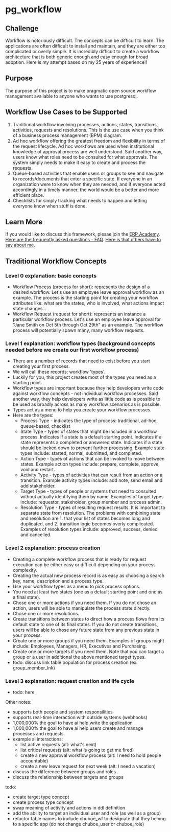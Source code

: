 # pg_workflow

## Challenge
Workflow is notoriously difficult. The concepts can be difficult to learn. The applications are often difficult to install and maintain, and they are either too complicated or overly simple. It is incredibly difficult to create a workflow architecture that is both generic enough and easy enough for broad adoption. Here is my attempt based on my 25 years of experience!!

## Purpose
The purpose of this project is to make pragmatic open source workflow management available to anyone who wants to use postgresql.

## Workflow Use Cases to be Supported
1. Traditional workflow involving processes, actions, states, transitions, activities, requests and resolutions. This is the use case when you think of a business process management (BPM) diagram.
1. Ad hoc workflow offering the greatest freedom and flexibility in terms of the request lifecycle. Ad hoc workflows are used when institutional knowledge of approval process are well understood. Said another way, users know what roles need to be consulted for what approvals. The system simply needs to make it easy to create and process the requests.
1. Queue-based activities that enable users or groups to see and navigate to records/documents that enter a specific state. If everyone in an organization were to know when they are needed, and if everyone acted accordingly in a timely manner, the world would be a better and more efficient place.
1. Checklists for simply tracking what needs to happen and letting everyone know when stuff is done.

## Learn More
If you would like to discuss this framework, plesae join the [ERP Academy](https://erp-academy.chuckboecking.com/?page_id=6). [Here are the frequently asked questions -  FAQ](https://erp-academy.chuckboecking.com/?page_id=32). [Here is that others have to say about me](https://erp-academy.chuckboecking.com/?page_id=2696).

## Traditional Workflow Concepts

### Level 0 explanation: basic concepts
- Workflow Process (process for short): represents the design of a desired workflow. Let's use an employee leave approval workflow as an example. The process is the starting point for creating your workflow attributes like: what are the states, who is involved, what actions impact state changes...
- Workflow Request (request for short): represents an instance a particular workflow process. Let's use an employee leave approval for "Jane Smith on Oct 5th through Oct 29th" as an example. The workflow process will potentially spawn many, many workflow requests.

### Level 1 explanation: workflow types (background concepts needed before we create our first workflow process)
- There are a number of records that need to exist before you start creating your first process.
- We will call these records: workflow 'types'.
- Luckily for you, this project creates most of the types you need as a starting point.
- Workflow types are important because they help developers write code against workflow concepts - not individual workflow processes. Said another way, they help developers write as little code as is possible to be used as broadly across as many workflow scenarios as is possible. 
- Types act as a menu to help you create your workflow processes.
- Here are the types:
    - Process Type - indicates the type of process: traditional, ad-hoc, queue-based, checklist
    - State Type - types of states that might be included in a workflow process. Indicates if a state is a default starting point. Indicates if a state represents a completed or answered state. Indicates if a state should be locked down to prevent further processing. Example state types include: started, normal, submitted, and completed.
    - Action Type - types of actions that can be invoked to move between states. Example action types include: prepare, complete, approve, void and restart.
    - Activity Type - types of activities that can result from an action or a transition. Example activity types include: add note, send email and add stakeholder.
    - Target Type - types of people or systems that need to consulted without actually identifying them by name. Examples of target types include: requestor, stakeholder, group member and process admin.
    - Resolution Type - types of resulting request results. It is important to separate state from resolution. The problems with combining state and resolution are 1. that your list of states becomes long and duplicated, and 2. transition logic becomes overly complicated. Examples of resolution types include: approved, success, denied and cancelled.

### Level 2 explanation: process creation
- Creating a complete workflow process that is ready for request execution can be either easy or difficult depending on your process complexity.
- Creating the actual new process record is as easy as choosing a search key, name, description and a process type.
- Use your workflow types as a menu to pick process options.
- You need at least two states (one as a default starting point and one as a final state).
- Chose one or more actions if you need them. If you do not chose an action, users will be able to manipulate the process state directly.
- Chose one or more resolutions.
- Create transitions between states to direct how a process flows from its default state to one of its final states. If you do not create transitions, users will be able to chose any future state from any previous state in your process.
- Create one or more groups if you need them. Examples of groups might include: Employees, Managers, HR, Executives and Purchasing.
- Create one or more targets if you need them. Note that you can target a group or a user in additional the above mentioned target types.
- todo: discuss link table population for process creation (ex: group_member_lnk)

### Level 3 explanation: request creation and life cycle
- todo: here

Other notes:
- supports both people and system responsilities
- supports real-time interaction with outside systems (webhooks)
- 1,000,000% the goal to have ai help write the application
- 1,000,000% the goal to have ai help users create and manage processes and requests. 
- example ai interactions: 
    - list active requests (alt: what's next)
    - list critical requests (alt: what is going to get me fired)
    - create a new approval workflow process (alt: I need to hold people accountable)
    - create a new leave request for next week (alt: I need a vacation)
- discuss the difference between groups and roles
- discuss the relationship between targets and groups

todo:
- create target type concept
- create process type concept
- swap meaning of activity and actions in ddl definition
- add the ability to target an individual user and role (as well as a group)
- refactor table names to include chuboe_wf to designate that they belong to a specific app (do not change chuboe_user or chuboe_role)
